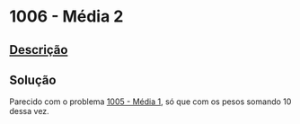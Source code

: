 # 1006 - Média 2

## [Descrição](https://www.beecrowd.com.br/judge/pt/problems/view/1006)

## Solução

Parecido com o problema [1005 - Média 1](../1005/README.md), só que com os pesos somando 10 dessa vez.
